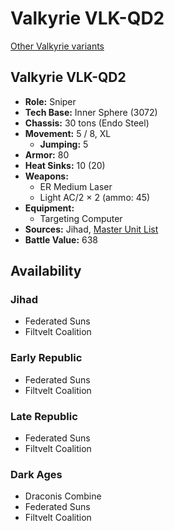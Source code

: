 # Valkyrie VLK-QD2

[Other Valkyrie variants](../valkyrie.md)

## Valkyrie VLK-QD2
- **Role:** Sniper
- **Tech Base:** Inner Sphere (3072)
- **Chassis:** 30 tons (Endo Steel)
- **Movement:** 5 / 8, XL
  - **Jumping:** 5
- **Armor:** 80
- **Heat Sinks:** 10 (20)
- **Weapons:**
  - ER Medium Laser
  - Light AC/2 × 2 (ammo: 45)
- **Equipment:**
  - Targeting Computer
- **Sources:** Jihad, [Master Unit List](http://masterunitlist.info/Unit/Details/3375/valkyrie-vlk-qd2)
- **Battle Value:** 638

## Availability

### Jihad
- Federated Suns
- Filtvelt Coalition

### Early Republic
- Federated Suns
- Filtvelt Coalition

### Late Republic
- Federated Suns
- Filtvelt Coalition

### Dark Ages
- Draconis Combine
- Federated Suns
- Filtvelt Coalition


